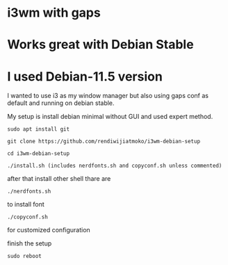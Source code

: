 # i3wm with gaps
# Works great with Debian Stable
# I used Debian-11.5 version

I wanted to use i3 as my window manager but also using gaps conf as 
default and running on debian stable.

My setup is install debian minimal without GUI and used expert method.

```
sudo apt install git

git clone https://github.com/rendiwijiatmoko/i3wm-debian-setup

cd i3wm-debian-setup

./install.sh (includes nerdfonts.sh and copyconf.sh unless commented)
```
after that install other shell thare are 

```
./nerdfonts.sh
```
to install font 

```
./copyconf.sh
```
for customized configuration


finish the setup
```
sudo reboot
```
